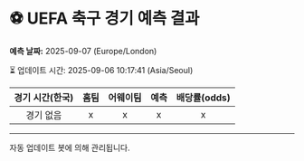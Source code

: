 # ⚽️ UEFA 축구 경기 예측 결과

**예측 날짜:** 2025-09-07 (Europe/London)

⏳ 업데이트 시간: 2025-09-06 10:17:41 (Asia/Seoul)

| 경기 시간(한국) | 홈팀 | 어웨이팀 | 예측 | 배당률(odds) |
|:-------------:|:-----:|:-------:|:-----:|:------------:|
| 경기 없음 | x | x | x | x |

---
자동 업데이트 봇에 의해 관리됩니다.
